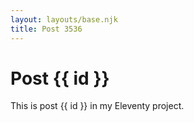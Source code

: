 ```yaml
---
layout: layouts/base.njk
title: Post 3536
---
```


# Post {{ id }}

This is post {{ id }} in my Eleventy project.
